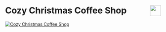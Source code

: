 # <img style="float: right"  width="35" src="https://github.com/joanafonsogomes/AmbienceSongs/blob/main/Images/mistletoe.png"> Cozy Christmas Coffee Shop

[![Cozy Christmas Coffee Shop](https://img.youtube.com/vi/9a9GixtqVP4/0.jpg)](https://youtu.be/9a9GixtqVP4)
